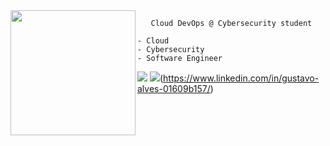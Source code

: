 <img align="left" height="200" src="https://i.pinimg.com/originals/e4/26/70/e426702edf874b181aced1e2fa5c6cde.gif"/>
    
       Cloud DevOps @ Cybersecurity student

    - Cloud
    - Cybersecurity
    - Software Engineer


<img src = "https://img.shields.io/badge/Gmail-D14836?style=for-the-badge&logo=gmail&logoColor=white"> <img src="https://img.shields.io/badge/linkedin-%230077B5.svg?&style=for-the-badge&logo=linkedin&logoColor=white" />(https://www.linkedin.com/in/gustavo-alves-01609b157/)
